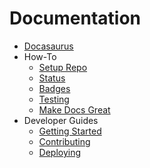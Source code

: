 Documentation
=============

* [Docasaurus](../README.md)
* How-To
  * [Setup Repo](./how_to/setup_repo.md)
  * [Status](./how_to/status.md)
  * [Badges](./how_to/badges.md)
  * [Testing](./how_to/testing.md)
  * [Make Docs Great](./how_to/document.md)
* Developer Guides
  * [Getting Started](./developer/getting_started.md)
  * [Contributing](./developer/contributing.md)
  * [Deploying](./developer/deploying.md)
